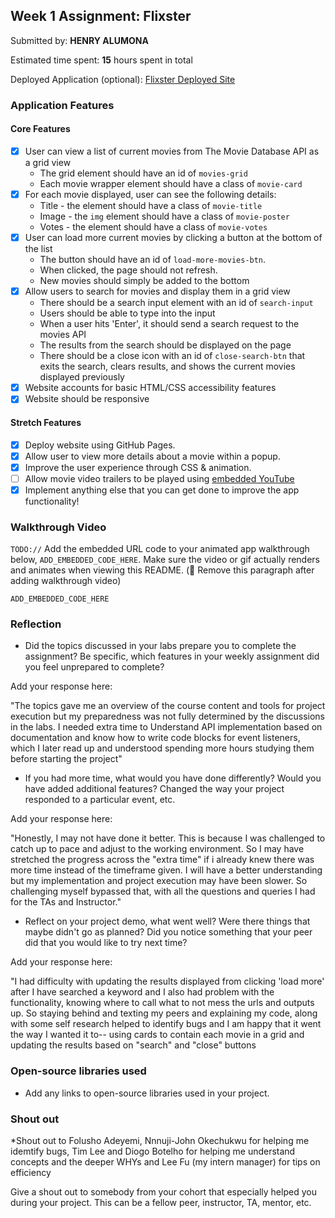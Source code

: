 
## Week 1 Assignment: Flixster

Submitted by: **HENRY ALUMONA**

Estimated time spent: **15** hours spent in total

Deployed Application (optional): [Flixster Deployed Site](ADD_LINK_HERE)

### Application Features

#### Core Features

- [x] User can view a list of current movies from The Movie Database API as a grid view
  - The grid element should have an id of `movies-grid`
  - Each movie wrapper element should have a class of `movie-card`
- [x] For each movie displayed, user can see the following details:
  - Title - the element should have a class of `movie-title`
  - Image - the `img` element should have a class of `movie-poster`
  - Votes - the element should have a class of `movie-votes`
- [x] User can load more current movies by clicking a button at the bottom of the list
  - The button should have an id of `load-more-movies-btn`.
  - When clicked, the page should not refresh.
  - New movies should simply be added to the bottom
- [x] Allow users to search for movies and display them in a grid view
  - There should be a search input element with an id of `search-input`
  - Users should be able to type into the input
  - When a user hits 'Enter', it should send a search request to the movies API
  - The results from the search should be displayed on the page
  - There should be a close icon with an id of `close-search-btn` that exits the search, clears results, and shows the current movies displayed previously
- [x] Website accounts for basic HTML/CSS accessibility features
- [x] Website should be responsive

#### Stretch Features

- [x] Deploy website using GitHub Pages.
- [x] Allow user to view more details about a movie within a popup.
- [x] Improve the user experience through CSS & animation.
- [ ] Allow movie video trailers to be played using [embedded YouTube](https://support.google.com/youtube/answer/171780?hl=en)
- [x] Implement anything else that you can get done to improve the app functionality!

### Walkthrough Video

`TODO://` Add the embedded URL code to your animated app walkthrough below, `ADD_EMBEDDED_CODE_HERE`. Make sure the video or gif actually renders and animates when viewing this README. (🚫 Remove this paragraph after adding walkthrough video)

`ADD_EMBEDDED_CODE_HERE`

### Reflection

- Did the topics discussed in your labs prepare you to complete the assignment? Be specific, which features in your weekly assignment did you feel unprepared to complete?

Add your response here:

"The topics gave me an overview of the course content and tools for project execution but my preparedness was not fully determined by the discussions in the labs. I needed extra time to Understand API implementation based on documentation and know how to write code blocks for event listeners, which I later read up and understood spending more hours studying them before starting the project"

- If you had more time, what would you have done differently? Would you have added additional features? Changed the way your project responded to a particular event, etc.
  
Add your response here:

"Honestly, I may not have done it better. This is because I was challenged to catch up to pace and adjust to the working environment. So I may have stretched the progress across the "extra time" if i already knew there was more time instead of the timeframe given. I will have a better understanding but my implementation and project execution may have been slower. So challenging myself bypassed that, with all the questions and queries I had for the TAs and Instructor."

- Reflect on your project demo, what went well? Were there things that maybe didn't go as planned? Did you notice something that your peer did that you would like to try next time?

Add your response here:

"I had difficulty with updating the results displayed from clicking 'load more' after I have searched a keyword and I also had problem with the functionality, knowing where to call what to not mess the urls and outputs up.  So staying behind and texting my peers and explaining my code, along with some self research helped to identify bugs and I am happy that it went the way I wanted it to-- using cards to contain each movie in a grid and updating the results based on "search" and "close" buttons

### Open-source libraries used

- Add any links to open-source libraries used in your project.

### Shout out

  *Shout out to Folusho Adeyemi, Nnnuji-John Okechukwu for helping me idemtify bugs, Tim Lee and Diogo Botelho for helping me understand concepts and the deeper WHYs and Lee Fu (my intern manager) for tips on efficiency

Give a shout out to somebody from your cohort that especially helped you during your project. This can be a fellow peer, instructor, TA, mentor, etc.
